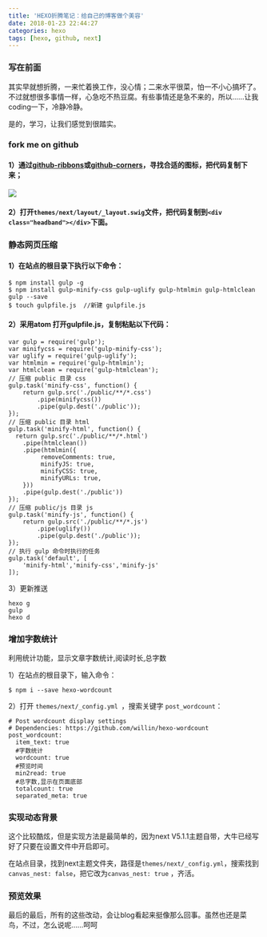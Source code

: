 ```yaml
---
title: 'HEXO折腾笔记：给自己的博客做个美容'
date: 2018-01-23 22:44:27
categories: hexo 
tags: [hexo, github, next] 
---
```


### 写在前面

其实早就想折腾，一来忙着换工作，没心情；二来水平很菜，怕一不小心搞坏了。不过就想很多事情一样，心急吃不热豆腐。有些事情还是急不来的，所以……让我coding一下，冷静冷静。

是的，学习，让我们感觉到很踏实。

### fork me on github

#### 1）通过[github-ribbons](https://github.com/blog/273-github-ribbons)或[github-corners](http://tholman.com/github-corners/)，寻找合适的图标，把代码复制下来；
![](https://farm5.staticflickr.com/4622/28352861209_34a124ced4_o.jpg)

#### 2）打开` themes/next/layout/_layout.swig `文件，把代码复制到`<div class="headband"></div>`下面。

<!--more-->

### 静态网页压缩

#### 1）在站点的根目录下执行以下命令：

```
$ npm install gulp -g
$ npm install gulp-minify-css gulp-uglify gulp-htmlmin gulp-htmlclean gulp --save
$ touch gulpfile.js  //新建 gulpfile.js
```
#### 2）采用atom 打开gulpfile.js，复制粘贴以下代码：

```
var gulp = require('gulp');
var minifycss = require('gulp-minify-css');
var uglify = require('gulp-uglify');
var htmlmin = require('gulp-htmlmin');
var htmlclean = require('gulp-htmlclean');
// 压缩 public 目录 css
gulp.task('minify-css', function() {
    return gulp.src('./public/**/*.css')
        .pipe(minifycss())
        .pipe(gulp.dest('./public'));
});
// 压缩 public 目录 html
gulp.task('minify-html', function() {
  return gulp.src('./public/**/*.html')
    .pipe(htmlclean())
    .pipe(htmlmin({
         removeComments: true,
         minifyJS: true,
         minifyCSS: true,
         minifyURLs: true,
    }))
    .pipe(gulp.dest('./public'))
});
// 压缩 public/js 目录 js
gulp.task('minify-js', function() {
    return gulp.src('./public/**/*.js')
        .pipe(uglify())
        .pipe(gulp.dest('./public'));
});
// 执行 gulp 命令时执行的任务
gulp.task('default', [
    'minify-html','minify-css','minify-js'
]);
```
3）更新推送

```
hexo g
gulp
hexo d

```

### 增加字数统计

利用统计功能，显示文章字数统计,阅读时长,总字数

1）在站点的根目录下，输入命令：

```
$ npm i --save hexo-wordcount
```

2）打开 `themes/next/_config.yml `，搜索关键字 `post_wordcount`：

```
# Post wordcount display settings
# Dependencies: https://github.com/willin/hexo-wordcount
post_wordcount:
  item_text: true
  #字数统计
  wordcount: true
  #预览时间
  min2read: true
  #总字数,显示在页面底部
  totalcount: true
  separated_meta: true
```

### 实现动态背景

这个比较酷炫，但是实现方法是最简单的，因为next V5.1.1主题自带，大牛已经写好了只要在设置文件中开启即可。

在站点目录，找到next主题文件夹，路径是`themes/next/_config.yml`，搜索找到`canvas_nest: false`，把它改为`canvas_nest: true` ，齐活。

### 预览效果
最后的最后，所有的这些改动，会让blog看起来挺像那么回事。虽然也还是菜鸟，不过，怎么说呢……呵呵



